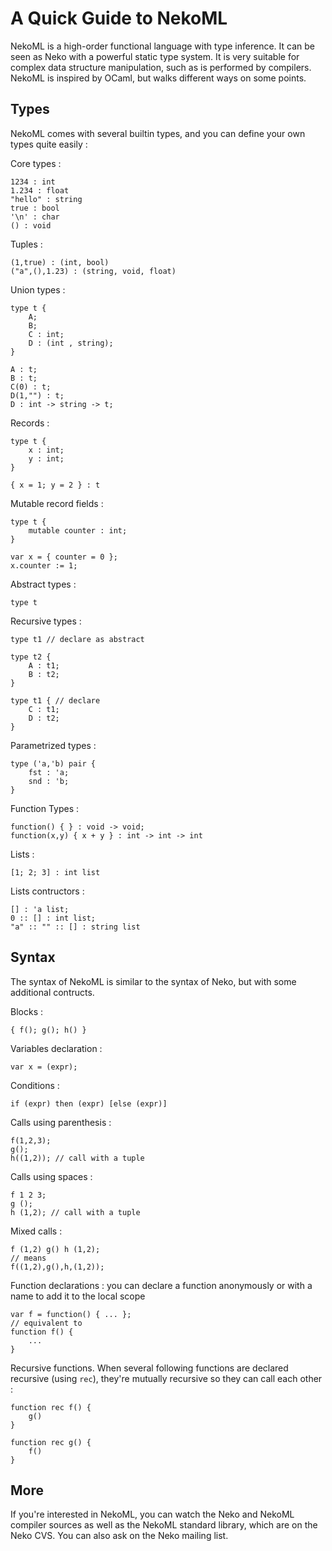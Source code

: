 # A Quick Guide to NekoML

NekoML is a high-order functional language with type inference. It can be seen as Neko with a powerful static type system. It is very suitable for complex data structure manipulation, such as is performed by compilers. NekoML is inspired by OCaml, but walks different ways on some points.

## Types

NekoML comes with several builtin types, and you can define your own types quite easily :

Core types :

```nekoml
1234 : int
1.234 : float
"hello" : string
true : bool
'\n' : char
() : void
```

Tuples :

```nekoml
(1,true) : (int, bool)
("a",(),1.23) : (string, void, float)
```

Union types :

```nekoml
type t {
	A;
	B;
	C : int;
	D : (int , string);
}

A : t;
B : t;
C(0) : t;
D(1,"") : t;
D : int -> string -> t;
```

Records :

```nekoml
type t {
	x : int;
	y : int;
}

{ x = 1; y = 2 } : t
```

Mutable record fields :

```nekoml
type t {
	mutable counter : int;
}

var x = { counter = 0 };
x.counter := 1;
```

Abstract types :

```nekoml
type t
```

Recursive types :

```nekoml
type t1 // declare as abstract

type t2 {
	A : t1;
	B : t2;
}

type t1 { // declare
	C : t1;
	D : t2;
}
```

Parametrized types :

```nekoml
type ('a,'b) pair {
	fst : 'a;
	snd : 'b;
}
```

Function Types :

```nekoml
function() { } : void -> void;
function(x,y) { x + y } : int -> int -> int
```

Lists :

```nekoml
[1; 2; 3] : int list
```

Lists contructors :

```nekoml
[] : 'a list;
0 :: [] : int list;
"a" :: "" :: [] : string list
```

## Syntax

The syntax of NekoML is similar to the syntax of Neko, but with some additional contructs.

Blocks :

```nekoml
{ f(); g(); h() }
```

Variables declaration :

```nekoml
var x = (expr);
```

Conditions :

```nekoml
if (expr) then (expr) [else (expr)]
```

Calls using parenthesis :

```nekoml
f(1,2,3);
g();
h((1,2)); // call with a tuple
```

Calls using spaces :

```nekoml
f 1 2 3;
g ();
h (1,2); // call with a tuple
```

Mixed calls :

```nekoml
f (1,2) g() h (1,2);
// means
f((1,2),g(),h,(1,2));
```

Function declarations : you can declare a function anonymously or with a name to add it to the local scope

```nekoml
var f = function() { ... };
// equivalent to
function f() {
	...
}
```

Recursive functions. When several following functions are declared recursive (using `rec`), they're mutually recursive so they can call each other :

```nekoml
function rec f() {
	g()
}

function rec g() {
	f()
}
```


## More

If you're interested in NekoML, you can watch the Neko and NekoML compiler sources as well as the NekoML standard library, which are on the Neko CVS. You can also ask on the Neko mailing list.
